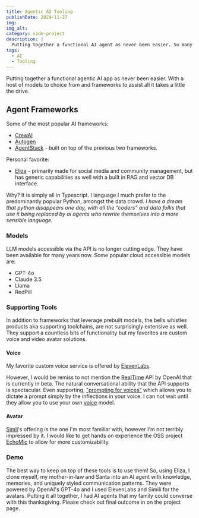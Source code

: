 ```yaml
---
title: Agentic AI Tooling
publishDate: 2024-11-27
img:
img_alt:
category: side-project
description: |
  Putting together a functional AI agent as never been easier. So many tools available. Let's dive in.
tags:
  - AI
  - Tooling
---
```


Putting together a functional agentic AI app as never been easier. With a host of models to choice from and frameworks to assist all it takes a little the drive.

## Agent Frameworks

Some of the most popular AI frameworks:

- [CrewAI](https://www.crewai.com/open-source)
- [Autogen](https://github.com/microsoft/autogen)
- [AgentStack](https://github.com/AgentOps-AI/AgentStack) - built on top of the previous two frameworks.

Personal favorite:

- [Eliza](https://github.com/ai16z/eliza) - primarily made for social media and community management, but has generic capabilities as well with a built in RAG and vector DB interface.

Why? It is simply all in Typescript. I language I much prefer to the predominantly popular Python, amongst the data crowd. _I have a dream that python disappears one day, with all the “coders” and data folks that use it being replaced by ai agents who rewrite themselves into a more sensible language._

### Models

LLM models accessible via the API is no longer cutting edge. They have been available for many years now. Some popular cloud accessible models are:

- GPT-4o
- Claude 3.5
- Llama
- RedPill

### Supporting Tools

In addition to frameworks that leverage prebuilt models, the bells whistles products aka supporting toolchains, are not surprisingly extensive as well. They support a countless bits of functionality but my favorites are custom voice and video avatar solutions.

#### Voice

My favorite custom voice service is offered by [ElevenLabs](https://elevenlabs.io/).

However, I would be remiss to not mention the [RealTime](https://openai.com/index/introducing-the-realtime-api/) API by OpenAI that is currently in beta. The natural conversational ability that the API supports is spectacular. Even supporting, ["prompting for voices"](https://platform.openai.com/docs/guides/realtime/overview?text-generation-quickstart-example=audio#prompting-for-voices) which allows you to dictate a prompt simply by the inflections in your voice. I can not wait until they allow you to use your own [voice](https://platform.openai.com/docs/guides/realtime/overview?text-generation-quickstart-example=audio#voices) model.

#### Avatar

[Simli](https://www.simli.com/)'s offering is the one I'm most familiar with, however I'm not terribly impressed by it. I would like to get hands on experience the OSS project [EchoMic](https://github.com/antgroup/echomimic) to allow for more customizability.

### Demo

The best way to keep on top of these tools is to use them! So, using Eliza, I clone myself, my mother-in-law and Santa into an AI agent with knowledge, memories, and uniquely styled communication patterns. They were powered by OpenAI's GPT-4o and I used ElevenLabs and Simili for the avatars. Putting it all together, I had AI agents that my family could converse with this thanksgiving. Please check out final outcome in on the project page.
